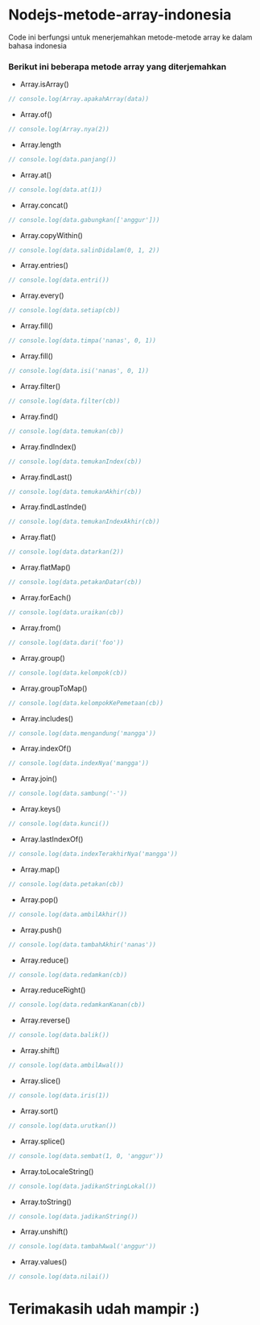 # Nodejs-metode-array-indonesia
Code ini berfungsi untuk menerjemahkan metode-metode array ke dalam bahasa indonesia

### Berikut ini beberapa metode array yang diterjemahkan

- Array.isArray()
```Javascript
// console.log(Array.apakahArray(data))
```
- Array.of()
```Javascript
// console.log(Array.nya(2))
``` 
- Array.length
```Javascript
// console.log(data.panjang())
```
- Array.at()
```Javascript
// console.log(data.at(1))
```
- Array.concat()
```Javascript
// console.log(data.gabungkan(['anggur']))
```
- Array.copyWithin()
```Javascript
// console.log(data.salinDidalam(0, 1, 2))
```
- Array.entries()
```Javascript
// console.log(data.entri())
```
- Array.every()
```Javascript
// console.log(data.setiap(cb))
```
- Array.fill()
```Javascript
// console.log(data.timpa('nanas', 0, 1))
```
- Array.fill()
```Javascript
// console.log(data.isi('nanas', 0, 1))
```
- Array.filter()
```Javascript
// console.log(data.filter(cb))
```
- Array.find()
```Javascript
// console.log(data.temukan(cb))
```
- Array.findIndex()
```Javascript
// console.log(data.temukanIndex(cb))
```
- Array.findLast()
```Javascript
// console.log(data.temukanAkhir(cb))
```
- Array.findLastInde()
```Javascript
// console.log(data.temukanIndexAkhir(cb))
```
- Array.flat()
```Javascript
// console.log(data.datarkan(2))
```
- Array.flatMap()
```Javascript
// console.log(data.petakanDatar(cb))
```
- Array.forEach()
```Javascript
// console.log(data.uraikan(cb))
```
- Array.from()
```Javascript
// console.log(data.dari('foo'))
```
- Array.group()
```Javascript
// console.log(data.kelompok(cb))
```
- Array.groupToMap()
```Javascript
// console.log(data.kelompokKePemetaan(cb))
```
- Array.includes()
```Javascript
// console.log(data.mengandung('mangga'))
```
- Array.indexOf()
```Javascript
// console.log(data.indexNya('mangga'))
```
- Array.join()
```Javascript
// console.log(data.sambung('-'))
```
- Array.keys()
```Javascript
// console.log(data.kunci())
```
- Array.lastIndexOf()
```Javascript
// console.log(data.indexTerakhirNya('mangga'))
```
- Array.map()
```Javascript
// console.log(data.petakan(cb))
```
- Array.pop()
```Javascript
// console.log(data.ambilAkhir())
```
- Array.push()
```Javascript
// console.log(data.tambahAkhir('nanas'))
```
- Array.reduce()
```Javascript
// console.log(data.redamkan(cb))
```
- Array.reduceRight()
```Javascript
// console.log(data.redamkanKanan(cb))
```
- Array.reverse()
```Javascript
// console.log(data.balik())
```
- Array.shift()
```Javascript
// console.log(data.ambilAwal())
```
- Array.slice()
```Javascript
// console.log(data.iris(1))
```
- Array.sort()
```Javascript
// console.log(data.urutkan())
```
- Array.splice()
```Javascript
// console.log(data.sembat(1, 0, 'anggur'))
```
- Array.toLocaleString()
```Javascript
// console.log(data.jadikanStringLokal())
```
- Array.toString()
```Javascript
// console.log(data.jadikanString())
```
- Array.unshift()
```Javascript
// console.log(data.tambahAwal('anggur'))
```
- Array.values()
```Javascript
// console.log(data.nilai())
```

# Terimakasih udah mampir :)
